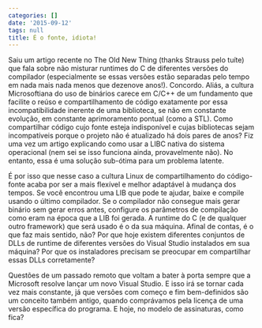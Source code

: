 ```yaml
---
categories: []
date: '2015-09-12'
tags: null
title: É o fonte, idiota!
---
```


Saiu um artigo recente no The Old New Thing (thanks Strauss pelo tuíte) que fala sobre não misturar runtimes do C de diferentes versões do compilador (especialmente se essas versões estão separadas pelo tempo em nada mais nada menos que dezenove anos!). Concordo. Aliás, a cultura Microsoftiana do uso de binários carece em C/C++ de um fundamento que facilite o reúso e compartilhamento de código exatamente por essa incompatibilidade inerente de uma biblioteca, se não em constante evolução, em constante aprimoramento pontual (como a STL). Como compartilhar código cujo fonte esteja indisponível e cujas bibliotecas sejam incompatíveis porque o projeto não é atualizado há dois pares de anos? Fiz uma vez um artigo explicando como usar a LIBC nativa do sistema operacional (nem sei se isso funciona ainda, provavelmente não). No entanto, essa é uma solução sub-ótima para um problema latente.

É por isso que nesse caso a cultura Linux de compartilhamento do código-fonte acaba por ser a mais flexível e melhor adaptável à mudança dos tempos. Se você encontrou uma LIB que pode te ajudar, baixe e compile usando o último compilador. Se o compilador não consegue mais gerar binário sem gerar erros antes, configure os parâmetros de compilação como eram na época que a LIB foi gerada. A runtime do C (e de qualquer outro framework) que será usado é o da sua máquina. Afinal de contas, é o que faz mais sentido, não? Por que hoje existem diferentes conjuntos de DLLs de runtime de diferentes versões do Visual Studio instalados em sua máquina? Por que os instaladores precisam se preocupar em compartilhar essas DLLs corretamente?

Questões de um passado remoto que voltam a bater à porta sempre que a Microsoft resolve lançar um novo Visual Studio. E isso irá se tornar cada vez mais constante, já que versões com começo e fim bem-definidos são um conceito também antigo, quando comprávamos pela licença de uma versão específica do programa. E hoje, no modelo de assinaturas, como fica?